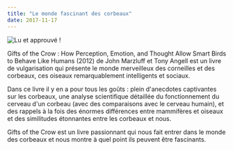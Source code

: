 ```yaml
---
title: "Le monde fascinant des corbeaux"
date: 2017-11-17
---
```


![Lu et approuvé !](/images/Lu_et_approuv.png)

Gifts of the Crow : How Perception, Emotion, and Thought Allow Smart Birds to Behave Like Humans (2012) de John Marzluff et Tony Angell est un livre de vulgarisation qui présente le monde merveilleux des corneilles et des corbeaux, ces oiseaux remarquablement intelligents et sociaux.

Dans ce livre il y en a pour tous les goûts : plein d'anecdotes captivantes sur les corbeaux, une analyse scientifique détaillée du fonctionnement du cerveau d'un corbeau (avec des comparaisons avec le cerveau humain), et des rappels à la fois des énormes différences entre mammifères et oiseaux et des similitudes étonnantes entre les corbeaux et nous.

Gifts of the Crow est un livre passionnant qui nous fait entrer dans le monde des corbeaux et nous montre à quel point ils peuvent être fascinants.
